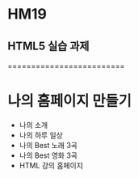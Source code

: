   # HM19
## HTML5 실습 과제
=========================
# 나의 홈페이지 만들기
  - 나의 소개
  - 나의 하루 일상
  - 나의 Best 노래 3곡
  - 나의 Best 영화 3곡
  - HTML 강의 홈페이지
